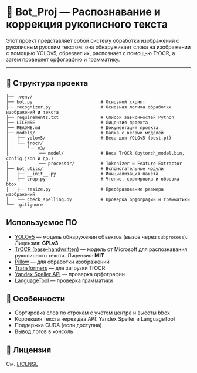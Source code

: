 # 🤖 Bot_Proj — Распознавание и коррекция рукописного текста

Этот проект представляет собой систему обработки изображений с рукописным русским текстом: она обнаруживает слова на изображении с помощью YOLOv5, обрезает их, распознаёт с помощью TrOCR, а затем проверяет орфографию и грамматику.

---

## 📁 Структура проекта

```Bot_Proj/
├── .venv/                          
├── bot.py                          # Основной скрипт 
├── recognizer.py                   # Основная логика обработки изображений и текста
├── requirements.txt                # Список зависимостей Python
├── LICENSE                         # Лицензия проекта
├── README.md                       # Документация проекта
├── models/                         # Папка с весами моделей
│   ├── yolov5/                     # Веса для YOLOv5 (best.pt)
│   └── trocr/
│       └── v3/
│           ├── model/              # Веса TrOCR (pytorch_model.bin, config.json и др.)
│           └── processor/          # Tokenizer и Feature Extractor
├── bot_utils/                      # Вспомогательные модули
│   ├── __init__.py                 # Инициализация пакета
│   ├── crop.py                     # Чтение, сортировка и обрезка bbox
│   ├── resize.py                   # Преобразование размера изображений
│   └── check_spelling.py           # Проверка орфографии и грамматики
└── .gitignore                      
```

## Используемое ПО

- [YOLOv5](https://huggingface.co/Ultralytics/YOLOv5) — модель обнаружения объектов (вызов через `subprocess`). Лицензия: **GPLv3**
- [TrOCR (base-handwritten)](https://huggingface.co/microsoft/trocr-base-handwritten) — модель от Microsoft для распознавания рукописного текста. Лицензия: **MIT**
- [Pillow](https://pillow.readthedocs.io/en/stable/index.html) — для обработки изображений
- [Transformers](https://huggingface.co/docs/transformers/index) — для загрузки TrOCR
- [Yandex Speller API](https://yandex.ru/dev/speller/) — проверка орфографии
- [LanguageTool](https://languagetool.org/) — проверка грамматики

## 📌 Особенности

- Сортировка слов по строкам с учётом центра и высоты bbox
- Коррекция текста через два API: Yandex Speller и LanguageTool
- Поддержка CUDA (если доступна)
- Вывод логов в консоль

## 🧾 Лицензия

См. [LICENSE](LICENSE)